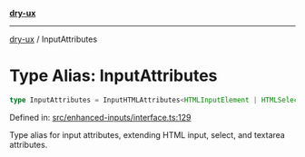 [**dry-ux**](../README.md)

***

[dry-ux](../README.md) / InputAttributes

# Type Alias: InputAttributes

```ts
type InputAttributes = InputHTMLAttributes<HTMLInputElement | HTMLSelectElement | HTMLTextAreaElement>;
```

Defined in: [src/enhanced-inputs/interface.ts:129](https://github.com/navedr/dry-ux/blob/05824901684f5086b63edd3699fcdb1704ab19f9/src/enhanced-inputs/interface.ts#L129)

Type alias for input attributes, extending HTML input, select, and textarea attributes.
